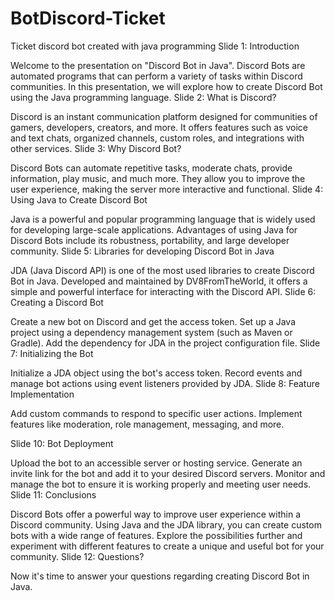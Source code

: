 # BotDiscord-Ticket
Ticket discord bot created with java programming
Slide 1: Introduction

Welcome to the presentation on "Discord Bot in Java".
Discord Bots are automated programs that can perform a variety of tasks within Discord communities.
In this presentation, we will explore how to create Discord Bot using the Java programming language.
Slide 2: What is Discord?

Discord is an instant communication platform designed for communities of gamers, developers, creators, and more.
It offers features such as voice and text chats, organized channels, custom roles, and integrations with other services.
Slide 3: Why Discord Bot?

Discord Bots can automate repetitive tasks, moderate chats, provide information, play music, and much more.
They allow you to improve the user experience, making the server more interactive and functional.
Slide 4: Using Java to Create Discord Bot

Java is a powerful and popular programming language that is widely used for developing large-scale applications.
Advantages of using Java for Discord Bots include its robustness, portability, and large developer community.
Slide 5: Libraries for developing Discord Bot in Java

JDA (Java Discord API) is one of the most used libraries to create Discord Bot in Java.
Developed and maintained by DV8FromTheWorld, it offers a simple and powerful interface for interacting with the Discord API.
Slide 6: Creating a Discord Bot

Create a new bot on Discord and get the access token.
Set up a Java project using a dependency management system (such as Maven or Gradle).
Add the dependency for JDA in the project configuration file.
Slide 7: Initializing the Bot

Initialize a JDA object using the bot's access token.
Record events and manage bot actions using event listeners provided by JDA.
Slide 8: Feature Implementation

Add custom commands to respond to specific user actions.
Implement features like moderation, role management, messaging, and more.

Slide 10: Bot Deployment

Upload the bot to an accessible server or hosting service.
Generate an invite link for the bot and add it to your desired Discord servers.
Monitor and manage the bot to ensure it is working properly and meeting user needs.
Slide 11: Conclusions

Discord Bots offer a powerful way to improve user experience within a Discord community.
Using Java and the JDA library, you can create custom bots with a wide range of features.
Explore the possibilities further and experiment with different features to create a unique and useful bot for your community.
Slide 12: Questions?

Now it's time to answer your questions regarding creating Discord Bot in Java.
